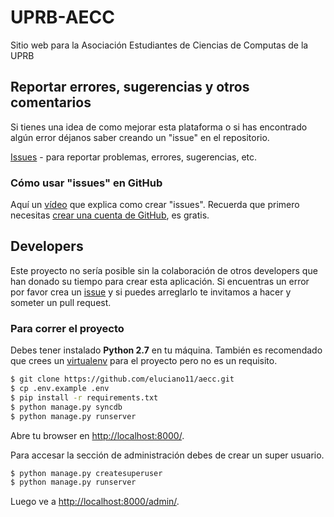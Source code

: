 # UPRB-AECC

Sitio web para la Asociación Estudiantes de Ciencias de Computas de la UPRB

## Reportar errores, sugerencias y otros comentarios

Si tienes una idea de como mejorar esta plataforma o si has encontrado algún error déjanos saber creando un "issue" en el repositorio.

[Issues](https://github.com/eluciano11/aecc/issues) - para reportar problemas, errores, sugerencias, etc.

### Cómo usar "issues" en GitHub

Aquí un [vídeo](http://www.youtube.com/watch?v=TJlYiMp8FuY) que explica como crear "issues". Recuerda que primero necesitas [crear una cuenta de GitHub](https://github.com/join), es gratis.

## Developers

Este proyecto no sería posible sin la colaboración de otros developers que han donado su tiempo para crear esta aplicación. Si  encuentras un error por favor crea un [issue](https://github.com/eluciano11/aecc/issues) y si puedes arreglarlo te invitamos a hacer y someter un pull request.

### Para correr el proyecto

Debes tener instalado **Python 2.7** en tu máquina. También es recomendado que crees un [virtualenv](http://www.virtualenv.org/) para el proyecto pero no es un requisito.

```bash
$ git clone https://github.com/eluciano11/aecc.git
$ cp .env.example .env
$ pip install -r requirements.txt
$ python manage.py syncdb
$ python manage.py runserver
```

Abre tu browser en [http://localhost:8000/](http://localhost:8000/). 

Para accesar la sección de administración debes de crear un super usuario.

```bash
$ python manage.py createsuperuser
$ python manage.py runserver
```

Luego ve a [http://localhost:8000/admin/](http://localhost:8000/admin/).
